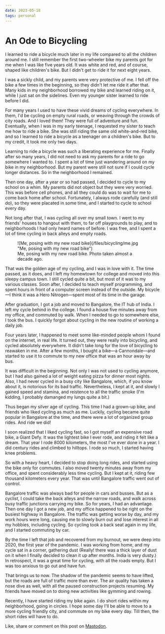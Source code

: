 ```yaml
---
date: 2023-05-18
tags: personal
---
```


# An Ode to Bicycling

I learned to ride a bicycle much later in my life compared to all the children around me. I still remember the first two-wheeler bike my parents got for me when I was like five years old. It was white and red, and of course, shaped like children's bike. But I didn't get to ride it for next eight years.

I was a sickly child, and my parents were very protective of me. I fell off the bike a few times in the beginning, so they didn't let me ride it after that. Many kids in my neighborhood borrowed my bike and learned riding on it, while I just sat on the sidelines. Even my younger sister learned to ride before I did.

For many years I used to have these vivid dreams of cycling everywhere. In them, I'd be cycling on empty rural roads, or weaving through the crowds of city roads. And I loved them! They were full of adventure and fun. Eventually, when I was in my early teenage, I requested my sister to teach me how to ride a bike. She was still riding the same old white-and-red bike, and so I learned to ride a bicycle as a teenager on a children's bike. But to my credit, it took me only two days.

Learning to ride a bicycle was such a liberating experience for me. Finally after so many years, I did not need to ask my parents for a ride to go somewhere I wanted to. I spent a lot of time just wandering around on my bike in my neighborhood. But my parent were still not sure if I could cycle longer distances. So in the neighborhood I remained.

Then one day, after a year or so had passed, I decided to cycle to my school on a whim. My parents did not object but they were very worried. This was before cell phones, and all they could do was to wait for me to come back home after school. Fortunately, I always rode carefully (and still do), so they were placated in some time, and I started to cycle to school every day.

Not long after that, I was cycling all over my small town. I went to my friends' houses to hangout with them, to far off playgrounds to play, and to neighborhoods I had only heard names of before. I was free, and I spent a lot of time cycling in back alleys and empty roads.

<figure markdown="1">
![Me, posing with my new road bike](/files/bicycling/me.jpg "Me, posing with my new road bike")
<figcaption>Me, posing with my new road bike. Photo taken almost a decade ago.</figcaption>
</figure>

That was the golden age of my cycling, and I was in love with it. The time passed, as it does, and I left my homewtown for college and moved into this sleepy campus town. I still cycled quite a bit, but most of it was to my various classes. Soon after, I decided to teach myself programming, and spent hours in front of a computer screen instead of the outside. My bicycle—I think it was a Hero Nitrogen—spent most of its time in the garage.

After graduation, I got a job and moved to Bangalore, the IT hub of India. I left my cycle behind in the college. I found a house five minutes away from my office, and commuted by walk. When I needed to go to somewhere else, I took the bus. I quickly forgot about cycling in the new routine of working a daily job.

Four years later, I happened to meet some like-minded people whom I found on the internet, in real life. It turned out, they were really into bicycling, and cycled absolutely everywhere. It didn't take long for the love of bicycling to reawaken in me. After a few months, I bought a bike—a Cannondale—and started to use it to commute to my new office that was an hour away by bus.

It was difficult in the beginning. Not only I was not used to cycling anymore, but I had also gained a lot of weight eating pizza for dinner most nights. Also, I had never cycled in a busy city like Bangalore, which, if you know about it, is notorious for its bad traffic. Nevertheless, I kept at it, and slowly I gained speed and stamina, and reistence to all the traffic smoke (I'm kidding, I probably damanged my lungs quite a bit.)

Thus began my silver age of cycling. This time I had a grown-up bike, and friends who liked cycling as much as me. Luckily, cycling became quite popular in Bangalore at the time, and there were a lot of organized group rides. And ride we did!

I soon realized that I liked cycling fast, so I got myself an expensive road bike, a Giant Defy. It was the lightest bike I ever rode, and riding it felt like a dream. That year I rode 8000 kilometers, the most I've ever done in a year. I did century rides and climbed to hilltops. I rode so much, I started having knee problems.

So with a heavy heart, I decided to stop doing long rides, and started using the bike only for commutes. I also moved twenty minutes away from my office, and spent considerably less time cycling. But I kept at it, riding few thousand kilometers every year. That was until Bangalore traffic went out of control.

Bangalore traffic was always bad for people in cars and busses. But as a cyclist, I could take the back alleys and the narrow roads, and walk across busy traffic junctions carrying my bike. So for years, I had an advantage. Then one day I got a new job, and my office happened to be right on the busiest highway in Bangalore. The traffic was getting worse by day, and my work hours were long, causing me to slowly burn out and lose interest in all my hobbies, including cycling. So cycling took a back seat again in my life, and I started commuting by car.

By the time I left that job and recovered from my burnout, we were deep into 2020, the first year of the pandemic. I was working from home, and my cycle sat in a corner, gathering dust (Really! there was a thick layer of dust on it when I finally decided to clean it up after months. India is very dusty.) In retrospect, it was a great time for cycling, with all the roads empty. But I was too anxious to go out and have fun.

That brings us to now. The shadow of the pandemic seems to have lifted, but the roads are full of traffic more than ever. The air quality has taken a nose dive as well, with all the paused construction projects resuming. My friends have moved on to doing new activities like gymming and rowing.

Recently, I have started riding my bike again. I do short rides within my neighborhood, going in circles. I hope some day I'll be able to move to a more cycling friendly city, and commute on my bike every day. Till then, the short rides will have to do.

Like, share or comment on this post on [Mastodon](https://fantastic.earth/@abnv/110390973161487038).
